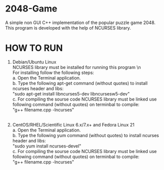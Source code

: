 # 2048-Game
A simple non GUI C++ implementation of the popular puzzle game 2048.<br/>
This program is developed with the help of NCURSES library.

# HOW TO RUN

1. Debian/Ubuntu Linux<br/>
  NCURSES library must be installed for running this program \n<br/>
  For installing follow the following steps:<br/>
    a.  Open the Terminal application.<br/>
    b.  Type the following apt-get command (without quotes) to install ncurses header and libs:<br/>
        "sudo apt-get install libncurses5-dev libncursesw5-dev"<br/>
    c.  For compiling the sourse code NCURSES library must be linked use following command (without quotes) on terminbal to             compile:<br/>
        "g++ filename.cpp -lncurses"<br/><br/>
     
2.  CentOS/RHEL/Scientific Linux 6.x/7.x+ and Fedora Linux 21<br/>
    a. Open the Terminal application.<br/>
    b. Type the following yum command (without quotes) to install ncurses header and libs:<br/>
       "sudo yum install ncurses-devel"<br/>
    c.  For compiling the sourse code NCURSES library must be linked use following command (without quotes) on terminbal to             compile:<br/>
        "g++ filename.cpp -lncurses"<br/>
